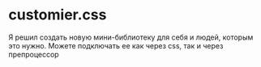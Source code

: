 # customier.css
Я решил создать новую мини-библиотеку для себя и людей, которым это нужно. Можете подключать ее как через css, так и через препроцессор
